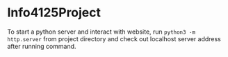 # Info4125Project

To start a python server and interact with website, run `python3 -m http.server` from project directory and check out localhost server address after running command.
